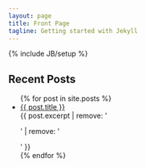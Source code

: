```yaml
---
layout: page
title: Front Page
tagline: Getting started with Jekyll
---
```

{% include JB/setup %}

## Recent Posts
<ul>
  {% for post in site.posts %}
    <li>
      <a href="{{ post.url }}">{{ post.title }}</a> <br>
        {{ post.excerpt | remove: '<p>' | remove: '</p>' }}
    </li>
  {% endfor %}
</ul>

<br><br>

